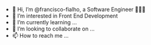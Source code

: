 - 👋 Hi, I’m @francisco-fialho, a Software Engineer 👨🏽‍💻
- 👀 I’m interested in Front End Development
- 🌱 I’m currently learning ...
- 💞️ I’m looking to collaborate on ...
- 📫 How to reach me ...

<!---
francisco-fialho/francisco-fialho is a ✨ special ✨ repository because its `README.md` (this file) appears on your GitHub profile.
You can click the Preview link to take a look at your changes.
--->
